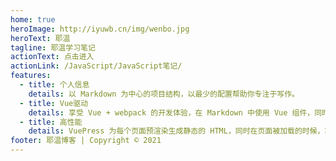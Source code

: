 ```yaml
---
home: true
heroImage: http://iyuwb.cn/img/wenbo.jpg
heroText: 耶温
tagline: 耶温学习笔记
actionText: 点击进入
actionLink: /JavaScript/JavaScript笔记/
features:
  - title: 个人信息
    details: 以 Markdown 为中心的项目结构，以最少的配置帮助你专注于写作。
  - title: Vue驱动
    details: 享受 Vue + webpack 的开发体验，在 Markdown 中使用 Vue 组件，同时可以使用 Vue 来开发自定义主题。
  - title: 高性能
    details: VuePress 为每个页面预渲染生成静态的 HTML，同时在页面被加载的时候，将作为 SPA 运行。
footer: 耶温博客 | Copyright © 2021
---
```

